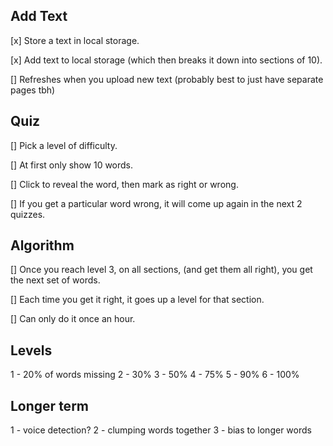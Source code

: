 ## Add Text

[x] Store a text in local storage.

[x] Add text to local storage (which then breaks it down into sections of 10).

[] Refreshes when you upload new text (probably best to just have separate pages tbh)

## Quiz

[] Pick a level of difficulty.

[] At first only show 10 words.

[] Click to reveal the word, then mark as right or wrong.

[] If you get a particular word wrong, it will come up again in the next 2 quizzes.

## Algorithm

[] Once you reach level 3, on all sections, (and get them all right), you get the next set of words.

[] Each time you get it right, it goes up a level for that section.

[] Can only do it once an hour.

## Levels

1 - 20% of words missing
2 - 30%
3 - 50%
4 - 75%
5 - 90%
6 - 100%


## Longer term

1 - voice detection?
2 - clumping words together
3 - bias to longer words